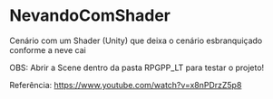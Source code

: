 # NevandoComShader
Cenário com um Shader (Unity) que deixa o cenário esbranquiçado conforme a neve cai

OBS: Abrir a Scene dentro da pasta RPGPP_LT para testar o projeto!

Referência: https://www.youtube.com/watch?v=x8nPDrzZ5p8
